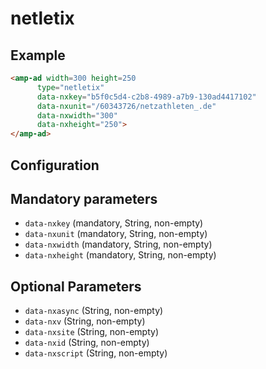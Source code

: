 <!---
Copyright 2016 The AMP HTML Authors. All Rights Reserved.

Licensed under the Apache License, Version 2.0 (the "License");
you may not use this file except in compliance with the License.
You may obtain a copy of the License at

      http://www.apache.org/licenses/LICENSE-2.0

Unless required by applicable law or agreed to in writing, software
distributed under the License is distributed on an "AS-IS" BASIS,
WITHOUT WARRANTIES OR CONDITIONS OF ANY KIND, either express or implied.
See the License for the specific language governing permissions and
limitations under the License.
-->

# netletix

## Example

```html
<amp-ad width=300 height=250
      type="netletix"
      data-nxkey="b5f0c5d4-c2b8-4989-a7b9-130ad4417102"
      data-nxunit="/60343726/netzathleten_.de"
      data-nxwidth="300"
      data-nxheight="250">
</amp-ad>
```

## Configuration

## Mandatory parameters
- ```data-nxkey``` (mandatory, String, non-empty)
- ```data-nxunit``` (mandatory, String, non-empty)
- ```data-nxwidth``` (mandatory, String, non-empty)
- ```data-nxheight``` (mandatory, String, non-empty)
## Optional Parameters 
- ```data-nxasync``` (String, non-empty)
- ```data-nxv``` (String, non-empty)
- ```data-nxsite``` (String, non-empty)
- ```data-nxid``` (String, non-empty)
- ```data-nxscript``` (String, non-empty)
